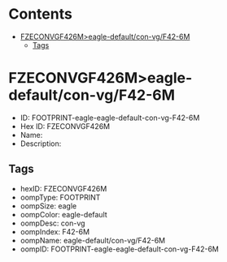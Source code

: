 



Contents
========

* [FZECONVGF426M>eagle-default/con-vg/F42-6M](#fzeconvgf426meagle-defaultcon-vgf42-6m)
	* [Tags](#tags)

# FZECONVGF426M>eagle-default/con-vg/F42-6M

- ID: FOOTPRINT-eagle-eagle-default-con-vg-F42-6M
- Hex ID: FZECONVGF426M
- Name: 
- Description: 

## Tags

- hexID: FZECONVGF426M
- oompType: FOOTPRINT
- oompSize: eagle
- oompColor: eagle-default
- oompDesc: con-vg
- oompIndex: F42-6M
- oompName: eagle-default/con-vg/F42-6M
- oompID: FOOTPRINT-eagle-eagle-default-con-vg-F42-6M
